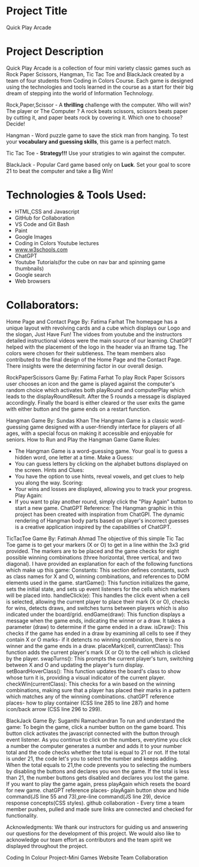 # Project Title
Quick Play Arcade

# Project Description
Quick Play Arcade is a collection of four mini variety classic games such as Rock Paper Scissors, Hangman, Tic Tac Toe and BlackJack created by 
a team of four students from Coding in Colors Course. Each game is designed using the technologies and tools learned in the course as a
start for their big dream of stepping into the world of Information Technology.

Rock,Paper,Scissor - A **thrilling** challenge with the computer. Who will win? The player or The Computer ? A rock beats scissors, scissors beats
paper by cutting it, and paper beats rock by covering it. Which one to choose? Decide!

Hangman - Word puzzle game to save the stick man from hanging. To test your **vocabulary and guessing skills**, this game is a perfect match. 

Tic Tac Toe - **Strategy!!!** Use your stratigies to win against the computer. 

BlackJack - Popular Card game based only on **Luck**. Set your goal to score 21 to beat the computer and take a Big Win!

# Technologies & Tools Used:
- HTML,CSS and Javascript 
- GitHub for Collaboration
- VS Code and Git Bash
- Paint
- Google Images
- Coding in Colors Youtube lectures
- www.w3schools.com 
- ChatGPT
- Youtube Tutorials(for the cube on nav bar and spinning game thumbnails)
- Google search
- Web browsers


# Collaborators:
Home Page and Contact Page By: Fatima Farhat 
The homepage has a unique layout with revolving cards and a cube which displays our Logo and the slogan, Just Have Fun!  The vidoes from youtube and the instructors detailed instructional videos were the main source of our learning.  ChatGPT helped with the placement of the logo in the header via an Iframe tag. The colors were chosen for their subtleness.  The team members also contributed to the final design of the Home Page and the Contact Page. There insights were the determining factor in our overall design.

RockPaperScissors Game By: Fatima Farhat
To play Rock Paper Scissors user chooses an icon and the game is played against the computer's
random choice which activates both playRound and computerPlay which leads to the displayRoundResult. After the 5 rounds a message is displayed accordingly. Finally the board is either cleared or the user exits the game with either button and the game ends on a restart function.

Hangman Game By: Sundas Khan
The Hangman Game is a classic word-guessing game designed with a user-friendly interface for players of all ages, with a special focus on making it accessible and enjoyable for seniors. 
How to Run and Play the Hangman Game
Game Rules:
   - The Hangman Game is a word-guessing game. Your goal is to guess a hidden word, one letter at a time.
Make a Guess:
   - You can guess letters by clicking on the alphabet buttons displayed on the screen.
Hints and Clues:
   - You have the option to use hints, reveal vowels, and get clues to help you along the way.
Scoring:
   - Your wins and losses are displayed, allowing you to track your progress.
 Play Again:
   - If you want to play another round, simply click the "Play Again" button to start a new game.
ChatGPT Reference:
The Hangman graphic in this project has been created with inspiration from ChatGPI. The dynamic rendering of Hangman body parts based on player's incorrect guesses is a creative application inspired by the capabilities of ChatGPT.

TicTacToe Game By: Fatimah Ahmad
The objective of this simple Tic Tac Toe game is to get your markers (X or O) to get in a line within the 3x3 grid provided. The markers are to be placed and the game checks for eight possible winning combinations (three horizontal, three vertical, and two diagonal).
I have provided an explanation for each of the following functions which make up this game:
Constants: This section defines constants, such as class names for X and O, winning combinations, and references to DOM elements used in the game.
startGame(): This function initializes the game, sets the initial state, and sets up event listeners for the cells which markers will be placed into.
handleClick(e): This handles the click event when a cell is selected, allowing the current player to place their mark (X or O), checks for wins, detects draws, and switches turns between players which is also indicated under the board/grid.
endGame(draw): This function displays a message when the game ends, indicating the winner or a draw. It takes a parameter (draw) to determine if the game ended in a draw.
isDraw(): This checks if the game has ended in a draw by examining all cells to see if they contain X or O marks- if it detencts no winning combination, there is no winner and the game ends in a draw.
placeMark(cell, currentClass): This function adds the current player's mark (X or O) to the cell which is clicked by the player.
swapTurns(): This prompts the current player's turn, switching between X and O and updating the player's turn display.
setBoardHoverClass(): This function updates the board's class to show whose turn it is, providing a visual indicator of the current player.
checkWin(currentClass): This checks for a win based on the winning combinations, making sure that a player has placed their marks in a pattern which matches any of the winning combinations.
chatGPT reference places- how to play container (CSS line 285 to line 287) and home icon/back arrow (CSS line 296 to 299).


BlackJack Game By: Suganthi Ramachandran
To run and understand the game: 
To begin the game, click a number button on the game board. This button click activates the javascript connected with the button through event listener. As you continue to click on the numbers, everytime you click a number the computer generates a number and adds it to your number total and the code checks whether the total is equal to 21 or not. If the total is under 21, the code let's you to select the number and keeps adding. When the total equals to 21,the code prevents you to selecting the numbers by disabling the buttons and declares you won the game. If the total is less than 21, 
the number buttons gets disabled and declares you lost the game. If you want to play the game again, press playAgain which resets the board for new game. 
chatGPT reference places- playAgain button show and hide command(JS line 55 and 73),pre-line command(JS line 29), device response concepts(CSS styles).
github collaboration - Every time a team member pushes, pulled and made sure links are connected and checked for functionality. 

Acknowledgments:
We thank our instructors for guiding us and answering our questions for the development of this project. We would also like to acknowledge our team effort as contributors and the team spirit we displayed throughout the project.


Coding In Colour Project-Mini Games Website Team Collaboration









